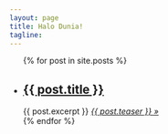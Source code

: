 ```yaml
---
layout: page
title: Halo Dunia!
tagline: 
---
```


<ul class="unstyled">
  {% for post in site.posts %}
    <li>
        <p><h2><a href="{{ BASE_PATH }}{{ post.url }}">{{ post.title }}</a></h2></p>
        {{ post.excerpt }}<em> <a href="{{ BASE_PATH }}{{ post.url }}">{{ post.teaser }} &raquo</a></em>
    </li>
  {% endfor %}
</ul>
